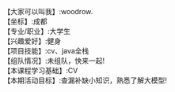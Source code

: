 【大家可以叫我】:woodrow.    
【坐标】:成都     
【专业/职业】:大学生     
【兴趣爱好】:健身    
【项目技能】:cv、java全栈   
【组队情况】:未组队，快来一起!    
【本课程学习基础】:CV    
【本期活动目标】:查漏补缺小知识，熟悉了解大模型!    
